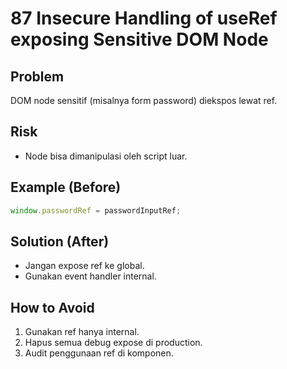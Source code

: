 # 87 Insecure Handling of useRef exposing Sensitive DOM Node

## Problem
DOM node sensitif (misalnya form password) diekspos lewat ref.

## Risk
- Node bisa dimanipulasi oleh script luar.

## Example (Before)
```javascript
window.passwordRef = passwordInputRef;
```

## Solution (After)
- Jangan expose ref ke global.
- Gunakan event handler internal.

## How to Avoid
1. Gunakan ref hanya internal.
2. Hapus semua debug expose di production.
3. Audit penggunaan ref di komponen.
